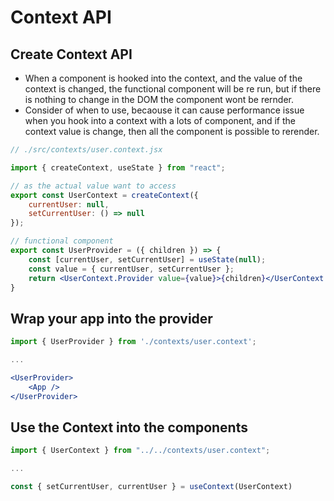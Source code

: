 # Context API

## Create Context API
- When a component is hooked into the context, and the value of the context is changed, the functional component will be re run, but if there is nothing  to change in the DOM the component wont be rernder.
- Consider of when to use, becaouse it can cause performance issue when you hook into a context with a lots of component, and if the context value is change, then all the component is possible to rerender.

```jsx
// ./src/contexts/user.context.jsx

import { createContext, useState } from "react";

// as the actual value want to access
export const UserContext = createContext({
    currentUser: null,
    setCurrentUser: () => null
});

// functional component
export const UserProvider = ({ children }) => {
    const [currentUser, setCurrentUser] = useState(null);
    const value = { currentUser, setCurrentUser };
    return <UserContext.Provider value={value}>{children}</UserContext.Provider>
}
```

## Wrap your app into the provider
```jsx
import { UserProvider } from './contexts/user.context';

...

<UserProvider>
    <App />
</UserProvider>
```

## Use the Context into the components
```jsx
import { UserContext } from "../../contexts/user.context";

...

const { setCurrentUser, currentUser } = useContext(UserContext)

```
